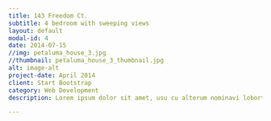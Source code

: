 ```yaml
---
title: 143 Freedom Ct.
subtitle: 4 bedroom with sweeping views
layout: default
modal-id: 4
date: 2014-07-15
//img: petaluma_house_3.jpg
//thumbnail: petaluma_house_3_thumbnail.jpg
alt: image-alt
project-date: April 2014
client: Start Bootstrap
category: Web Development
description: Lorem ipsum dolor sit amet, usu cu alterum nominavi lobortis. At duo novum diceret. Tantas apeirian vix et, usu sanctus postulant inciderint ut, populo diceret necessitatibus in vim. Cu eum dicam feugiat noluisse.

---
```

